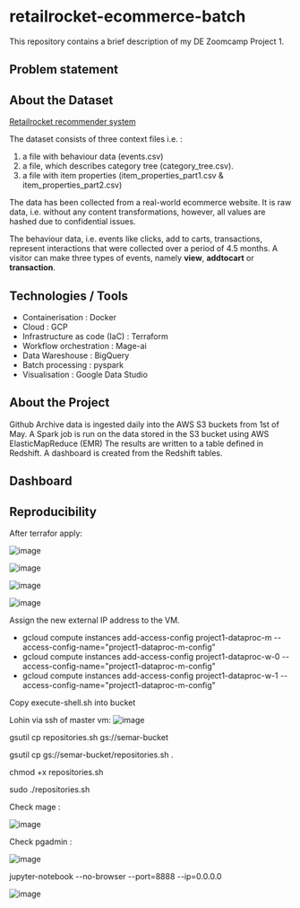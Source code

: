# retailrocket-ecommerce-batch
This repository contains a brief description of my DE Zoomcamp Project 1.

## Problem statement

## About the Dataset
[Retailrocket recommender system](https://www.kaggle.com/datasets/retailrocket/ecommerce-dataset) 

The dataset consists of three context files i.e. : 
1. a file with behaviour data (events.csv)
2. a file, which describes category tree (category_tree.сsv).
3. a file with item properties (item_properties_part1.сsv & item_properties_part2.csv)

The data has been collected from a real-world ecommerce website. It is raw data, i.e. without any content transformations, however, all values are hashed due to confidential issues.

The behaviour data, i.e. events like clicks, add to carts, transactions, represent interactions that were collected over a period of 4.5 months. A visitor can make three types of events, namely **view**, **addtocart** or **transaction**. 

## Technologies / Tools
- Containerisation : Docker
- Cloud : GCP
- Infrastructure as code (IaC) : Terraform
- Workflow orchestration : Mage-ai
- Data Wareshouse : BigQuery
- Batch processing : pyspark
- Visualisation : Google Data Studio

## About the Project

Github Archive data is ingested daily into the AWS S3 buckets from 1st of May.
A Spark job is run on the data stored in the S3 bucket using AWS ElasticMapReduce (EMR)
The results are written to a table defined in Redshift.
A dashboard is created from the Redshift tables.

## Dashboard

## Reproducibility

After terrafor apply:

![image](https://github.com/garjita63/retailrocket-ecommerce-batch/assets/77673886/328db997-ca2e-4589-be7b-55b91a3e5f9e)

![image](https://github.com/garjita63/retailrocket-ecommerce-batch/assets/77673886/b0b4c8b8-84bb-40fa-bdde-cd1a517ba399)

![image](https://github.com/garjita63/retailrocket-ecommerce-batch/assets/77673886/b2ab4aaf-24db-49cc-9d35-c828777bb4e3)

![image](https://github.com/garjita63/retailrocket-ecommerce-batch/assets/77673886/096daaa8-c50d-44bf-8dcb-c6f0b9e30b9b)

Assign the new external IP address to the VM.
- gcloud compute instances add-access-config project1-dataproc-m --access-config-name="project1-dataproc-m-config"
- gcloud compute instances add-access-config project1-dataproc-w-0 --access-config-name="project1-dataproc-m-config"
- gcloud compute instances add-access-config project1-dataproc-w-1 --access-config-name="project1-dataproc-m-config"

  
Copy execute-shell.sh into bucket

Lohin via ssh of master vm:
![image](https://github.com/garjita63/retailrocket-ecommerce-batch/assets/77673886/1c59d592-e8ed-45dd-9149-30327885463d)

gsutil cp repositories.sh gs://semar-bucket

gsutil cp gs://semar-bucket/repositories.sh .

chmod +x repositories.sh

sudo ./repositories.sh

Check mage :

![image](https://github.com/garjita63/retailrocket-ecommerce-batch/assets/77673886/b3906b1d-0b46-4166-af52-525f86b60a0c)

Check pgadmin :

![image](https://github.com/garjita63/retailrocket-ecommerce-batch/assets/77673886/03991861-af32-4840-9d9d-d06f476da686)

 jupyter-notebook --no-browser --port=8888 --ip=0.0.0.0

 ![image](https://github.com/garjita63/retailrocket-ecommerce-batch/assets/77673886/e78fc04d-9055-4aeb-ac27-5b877a99e1ec)




